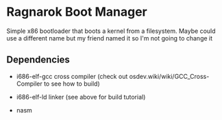 # Ragnarok Boot Manager

Simple x86 bootloader that boots a kernel from a filesystem. Maybe could use a different name but my friend named it so I'm not going to change it

## Dependencies

- i686-elf-gcc cross compiler (check out osdev.wiki/wiki/GCC_Cross-Compiler to see how to build)

- i686-elf-ld linker (see above for build tutorial)

- nasm